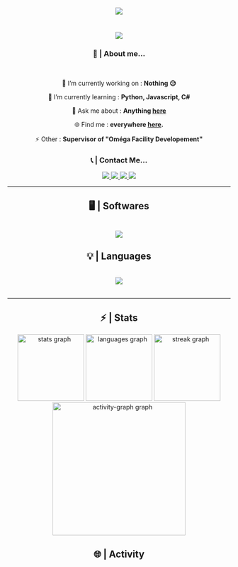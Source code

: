 <h1 align="center"><a href="https://www.github.com/RLLanonymous" target="_blank" rel="noreferrer"><img
    src="https://img.shields.io/github/followers/RLLanonymous?logo=github&style=for-the-badge&color=0891b2&labelColor=1c1917" /></a></h1>
<h1 align="center">
    <img src="https://readme-typing-svg.herokuapp.com/?font=Righteous&size=35&center=true&vCenter=true&width=500&height=70&duration=4000&lines=Hello+👋;+I'm+Lanonymous!;Salut+👋;+Je+suis+Lanonymous!" />
</h1>

<h3 align="center"> 🔎 | About me... </h3>

<br/>

<div align="center">
 
 🔭 I’m currently working on : **Nothing 😥**
 
 🌱 I’m currently learning : **Python, Javascript, C#**

💬 Ask me about : **Anything [here](https://github.com/RLLanonymous/RLLanonymous/issues)**

🌐 Find me : **everywhere [here](https://rllanonymous.github.io/).**

⚡ Other : **Supervisor of "Oméga Facility Developement"**

 </div>

<h3 align="center"> 📞 | Contact Me... </h3>
 
<div align="center"> 
  <a href="mailto:ethanweirich31@gmail.com">
    <img src="https://img.shields.io/badge/Gmail-333333?style=for-the-badge&logo=gmail&logoColor=red" />
  </a>
  <a href="https://discord.gg/Sqj2fe4xNT" target="_blank">
     <img src="https://img.shields.io/badge/Discord-7289da?style=for-the-badge&logo=Discord&logoColor=white" target="_blank" /> <!-- sqlite, safari, google-chrome are other good icon options -->
  </a>
  <a href="https://stackoverflow.com/users/25453561/lanonymous?tab=profile" target="_blank">
    <img src="https://img.shields.io/badge/Stackoverflow-ff8400?style=for-the-badge&logo=stackoverflow&logoColor=white" target="_blank" /> <!-- sqlite, safari, google-chrome are other good icon options -->
  </a>
  <a href="https://steamcommunity.com/profiles/76561199179737617/" target="_blank">
    <img src="https://img.shields.io/badge/Steam-141414?style=for-the-badge&logo=steam&logoColor=white" target="_blank" /> <!-- sqlite, safari, google-chrome are other good icon options -->
  </a>
</div>
 <hr/>
 
<h2 align="center"> 🖥 | Softwares </h2>
<br/>
<div align="center">
    <img src="https://skillicons.dev/icons?i=windows,vscode,visualstudio,unity,git,github,discord"/><br>
</div>

<h2 align="center"> 💡 | Languages </h2>
<br/>
<div align="center">
    <img src="https://skillicons.dev/icons?i=python,cs,dotnet,html,css"/><br>
</div>

<br/>
<hr/>

<h2 align="center">⚡ | Stats</h2>
<div align="center">
  <img src="https://github-readme-stats.vercel.app/api?username=RLLanonymous&hide_title=false&hide_rank=false&show_icons=true&include_all_commits=true&count_private=true&disable_animations=false&theme=onedark&locale=en&hide_border=true&order=1" height="150" alt="stats graph"  />
  <img src="https://github-readme-stats.vercel.app/api/top-langs?username=RLLanonymous&locale=en&hide_title=false&layout=compact&card_width=320&langs_count=5&theme=onedark&hide_border=true&order=2" height="150" alt="languages graph"  />
  <img src="https://streak-stats.demolab.com?user=RLLanonymous&locale=en&mode=daily&theme=onedark&hide_border=true&border_radius=5&order=3" height="150" alt="streak graph"  />
  <img src="https://github-readme-activity-graph.vercel.app/graph?username=RLLanonymous&radius=16&theme=one-dark&area=true&order=5&hide_border=true" height="300" alt="activity-graph graph"  />
</div>

<h2 align="center">🌐 | Activity</h2>
<div align="center">
    <img src="https://lanyard.cnrad.dev/api/807133944332025916" alt="">
  </a>
</div>

###

